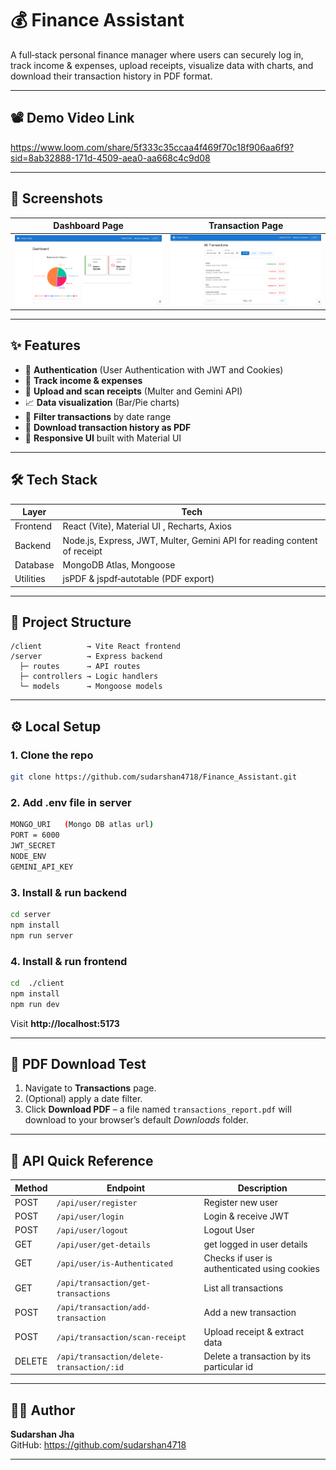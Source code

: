 # 💰 Finance Assistant

<!-- ![License](https://img.shields.io/badge/license-MIT-green)
![Status](https://img.shields.io/badge/status-active-brightgreen)
![Made With](https://img.shields.io/badge/made%20with-React%20%26%20Node.js-blue) -->

A full‑stack personal finance manager where users can securely log in, track income & expenses, upload receipts, visualize data with charts, and download their transaction history in PDF format.

---

## 📽️ Demo Video Link


https://www.loom.com/share/5f333c35ccaa4f469f70c18f906aa6f9?sid=8ab32888-171d-4509-aea0-aa668c4c9d08

---

## 📸 Screenshots

| Dashboard Page | Transaction Page|
|----------------|-----------------|
| ![Dashboard](./client/public/Dashboard_pro.png) | ![PDF](./client/public/Transaction_pro.png) |

---

## ✨ Features

- 🔐 **Authentication** (User Authentication with JWT and Cookies)  
- 💸 **Track income & expenses**  
- 🧾 **Upload and scan receipts** (Multer and Gemini API)  
- 📈 **Data visualization** (Bar/Pie charts)  
- 📆 **Filter transactions** by date range  
- 📄 **Download transaction history as PDF**  
- 📱 **Responsive UI** built with Material UI

---

## 🛠 Tech Stack

| Layer     | Tech                                                          |
|-----------|---------------------------------------------------------------|
| Frontend  | React (Vite), Material UI , Recharts, Axios        |
| Backend   | Node.js, Express, JWT, Multer, Gemini API for reading content of receipt             |
| Database  | MongoDB Atlas, Mongoose                                       |
| Utilities | jsPDF & jspdf‑autotable (PDF export)                          |

---

## 📂 Project Structure

```text
/client          → Vite React frontend
/server          → Express backend
  ├─ routes      → API routes
  ├─ controllers → Logic handlers
  └─ models      → Mongoose models  
```

---

## ⚙️ Local Setup

### 1. Clone the repo

```bash
git clone https://github.com/sudarshan4718/Finance_Assistant.git
```
### 2. Add .env file in server

```bash
MONGO_URI   (Mongo DB atlas url)
PORT = 6000
JWT_SECRET
NODE_ENV
GEMINI_API_KEY 
```

### 3. Install & run backend

```bash
cd server
npm install
npm run server
```

### 4. Install & run frontend

```bash
cd  ./client
npm install
npm run dev
```

Visit **http://localhost:5173**

---

## 🧪 PDF Download Test

1. Navigate to **Transactions** page.  
2. (Optional) apply a date filter.  
3. Click **Download PDF** – a file named `transactions_report.pdf` will download to your browser’s default *Downloads* folder.

---

## 📄 API Quick Reference

| Method | Endpoint                               | Description                                  |
|--------|----------------------------------------|----------------------------------------------|
| POST   | `/api/user/register`                   | Register new user                            |
| POST   | `/api/user/login`                      | Login & receive JWT                          |
| POST   | `/api/user/logout`                     | Logout User                                  |
| GET    | `/api/user/get-details`                | get logged in user details                   |
| GET    | `/api/user/is-Authenticated`           | Checks if user is authenticated using cookies|             
| GET    | `/api/transaction/get-transactions`    | List all transactions                        |
| POST   | `/api/transaction/add-transaction`     | Add a new transaction                        |
| POST   | `/api/transaction/scan-receipt`        | Upload receipt & extract data                |
| DELETE | `/api/transaction/delete-transaction/:id`| Delete a transaction by its particular id  |

---

## 🧑‍💻 Author

**Sudarshan Jha**  
GitHub: <https://github.com/sudarshan4718>

---

